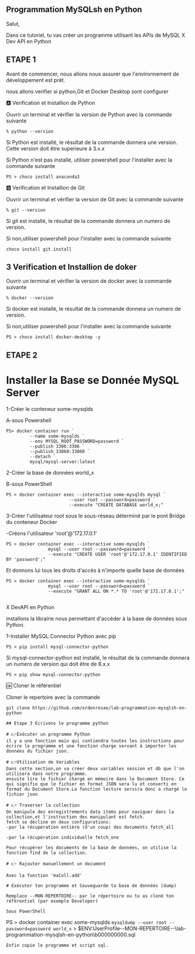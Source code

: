 ## Programmation MySQLsh en Python

Salut,

Dans ce tutoriel, tu vas créer un programme utilisant les APIs de MySQL X Dev API en Python

## ETAPE 1
Avant de commencer, nous allons nous assurer que l'environnement de développement est prêt.

nous allons verifier si python,Git et Docker Desktop sont configurer 

🅰️ Verification et Installion de Python

Ouvrir un terminal et vérifier la version de Python avec la commande suivante
```
% python --version
```
Si Python est installé, le résultat de la commande donnera une version. Cette version doit être superieure à 3.x.x

Si Python n'est pas installé, utiliser powershell pour l'installer avec la commande suivante

```
PS > choco install anaconda3
```
🅱️ Verification et Installion de Git

Ouvrir un terminal et vérifier la version de Git avec la commande suivante
```
% git --version
```
Si git est installé, le résultat de la commande donnera un numero de version.

Si non,utiliser powershell pour l'installer avec la commande suivante

```
choco install git.install
```

## 3 Verification et Installion de doker

Ouvrir un terminal et vérifier la version de docker avec la commande suivante
```
% docker --version
```
Si docker est installé, le résultat de la commande donnera un numero de version.

Si non,utiliser powershell pour l'installer avec la commande suivante

```
PS > choco install docker-desktop -y

```
## ETAPE 2

# Installer la Base se Donnée MySQL Server

1-Créer le conteneur some-mysqlds

A-sous Powershell

```
PS> docker container run `
         --name some-mysqlds `
         --env MYSQL_ROOT_PASSWORD=password `
         --publish 3306:3306 `
         --publish 33060:33060 `
         --detach `
         mysql/mysql-server:latest
 ```

2-Créer la base de données world_x

B-sous PowerShell

```
PS > docker container exec --interactive some-mysqlds mysql `
                        --user root --password=password `
                        --execute "CREATE DATABASE world_x;"
```

3-Créer l'utilisateur root sous le sous-réseau déterminé par le pont Bridge du conteneur Docker

-Créons l'utilisateur 'root'@'172.17.0.1'
```
PS > docker container exec --interactive some-mysqlds `
                mysql --user root --password=password `
                --execute "CREATE USER 'root'@'172.17.0.1' IDENTIFIED BY 'password';"
```
Et donnons lui tous les droits d'accès à n'importe quelle base de données

```
PS > docker container exec --interactive some-mysqlds `
                mysql --user root --password=password `
                --execute "GRANT ALL ON *.* TO 'root'@'172.17.0.1';"
                
```
 X DevAPI en Python

installons la librairie nous permettant d'accéder à la base de données sous Python.

1-Installer MySQL Connector Python avec pip
```
PS > pip install mysql-connector-python
```
Si mysql-connector-python est installé, le résultat de la commande donnera un numero de version qui doit être de 8.x.x
```
PS > pip show mysql-connector-python 
```
🆗 Cloner le référentiel

Cloner le repertoire avec la commande 
```
git clone https://github.com/ordenrosae/lab-programmation-mysqlsh-en-python

## Etape 3 Ecrivons le programme python

# 👉Exécuter un programme Python
il y a une fonction main qui contiendra toutes les instructions pour écrire le programme et une fonction charge servant à importer les données du fichier json.

# 👉Utilisation de Variables
Dans cette section,on va créer deux variables session et db que l'on utilisera dans notre programme.
ensuite lire le fichier chargé en mémoire dans le Document Store. Ce qui signifie que le fichier en format JSON sera lu et converti en format du Document Store.La fonction lecture servira donc a chargé le fichier json

# 👉 Traverser la collection 
On manipule des enregistrements data items pour naviguer dans la collection,et l'instruction des manipulant est fetch. 
fetch se décline en deux configurations:
-par la récupération entière (d'un coup) des documents fetch_all

-par la récupération individuelle fetch_one

Pour récupérer les documents de la base de données, on utilise la fonction find de la collection.

# 👉 Rajouter manuellement un document

Avec la fonction 'maColl.add'

# Exécuter ton programme et Sauveguarde ta base de données (dump)

Remplace --MON-REPERTOIRE-- par le répertoire ou tu as cloné ton référentiel (par exemple Developer)

Sous PowerShell
```
PS > docker container exec some-mysqlds `
        mysqldump --user root --password=password world_x `
        > $ENV:UserProfile\--MON-REPERTOIRE--\lab-programmation-mysqlsh-en-python\b000000000.sql
```
Enfin copie le programme et script sql.




